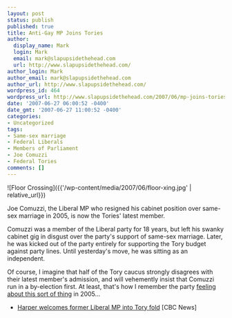 ```yaml
---
layout: post
status: publish
published: true
title: Anti-Gay MP Joins Tories
author:
  display_name: Mark
  login: Mark
  email: mark@slapupsidethehead.com
  url: http://www.slapupsidethehead.com/
author_login: Mark
author_email: mark@slapupsidethehead.com
author_url: http://www.slapupsidethehead.com/
wordpress_id: 464
wordpress_url: http://www.slapupsidethehead.com/2007/06/mp-joins-tories/
date: '2007-06-27 06:00:52 -0400'
date_gmt: '2007-06-27 11:00:52 -0400'
categories:
- Uncategorized
tags:
- Same-sex marriage
- Federal Liberals
- Members of Parliament
- Joe Comuzzi
- Federal Tories
comments: []
---
```

![Floor Crossing]({{'/wp-content/media/2007/06/floor-xing.jpg' | relative_url}})

Joe Comuzzi, the Liberal MP who resigned his cabinet position over same-sex marriage in 2005, is now the Tories' latest member.

Comuzzi was a member of the Liberal party for 18 years, but left his swanky cabinet gig in disgust over the party's support of same-sex marriage. Later, he was kicked out of the party entirely for supporting the Tory budget against party lines. Until yesterday's move, he was sitting as an independent.

Of course, I imagine that half of the Tory caucus strongly disagrees with their latest member's admission, and will vehemently insist that Comuzzi run in a by-election first. At least, that's how I remember the party [feeling about this sort of thing](http://www.quivotequoi.ca/vote.php?id=241 "I'm sure they haven't changed their minds") in 2005...

- [Harper welcomes former Liberal MP into Tory fold](http://www.cbc.ca/canada/story/2007/06/26/comuzzi-tories.html) [CBC News]

